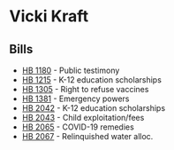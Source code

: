 # Vicki Kraft
## Bills
* [HB 1180](bill/2021-22/hb/1180/) - Public testimony
* [HB 1215](bill/2021-22/hb/1215/) - K-12 education scholarships
* [HB 1305](bill/2021-22/hb/1305/) - Right to refuse vaccines
* [HB 1381](bill/2021-22/hb/1381/) - Emergency powers
* [HB 2042](bill/2021-22/hb/2042/) - K-12 education scholarships
* [HB 2043](bill/2021-22/hb/2043/) - Child exploitation/fees
* [HB 2065](bill/2021-22/hb/2065/) - COVID-19 remedies
* [HB 2067](bill/2021-22/hb/2067/) - Relinquished water alloc.
